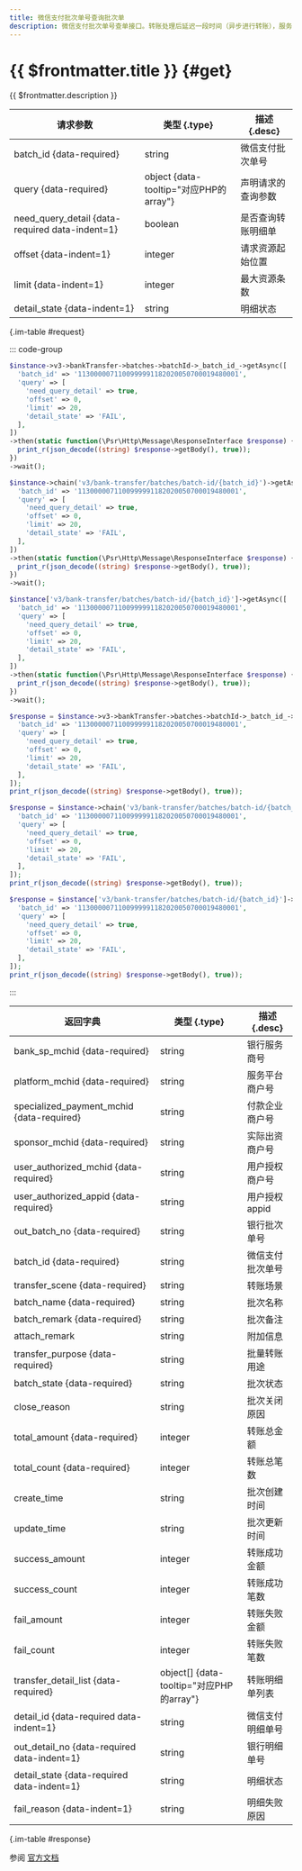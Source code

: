 ```yaml
---
title: 微信支付批次单号查询批次单
description: 微信支付批次单号查单接口。转账处理后延迟一段时间（异步进行转账），服务商可以通过该接口查询转账批次单以及指定状态的转账明细单。
---
```


# {{ $frontmatter.title }} {#get}

{{ $frontmatter.description }}

| 请求参数 | 类型 {.type} | 描述 {.desc}
| --- | --- | ---
| batch_id {data-required} | string | 微信支付批次单号
| query {data-required} | object {data-tooltip="对应PHP的array"} | 声明请求的查询参数
| need_query_detail {data-required data-indent=1} | boolean | 是否查询转账明细单
| offset {data-indent=1} | integer | 请求资源起始位置
| limit {data-indent=1} | integer | 最大资源条数
| detail_state {data-indent=1} | string | 明细状态

{.im-table #request}

::: code-group

```php [异步纯链式]
$instance->v3->bankTransfer->batches->batchId->_batch_id_->getAsync([
  'batch_id' => '1130000071100999991182020050700019480001',
  'query' => [
    'need_query_detail' => true,
    'offset' => 0,
    'limit' => 20,
    'detail_state' => 'FAIL',
  ],
])
->then(static function(\Psr\Http\Message\ResponseInterface $response) {
  print_r(json_decode((string) $response->getBody(), true));
})
->wait();
```

```php [异步声明式]
$instance->chain('v3/bank-transfer/batches/batch-id/{batch_id}')->getAsync([
  'batch_id' => '1130000071100999991182020050700019480001',
  'query' => [
    'need_query_detail' => true,
    'offset' => 0,
    'limit' => 20,
    'detail_state' => 'FAIL',
  ],
])
->then(static function(\Psr\Http\Message\ResponseInterface $response) {
  print_r(json_decode((string) $response->getBody(), true));
})
->wait();
```

```php [异步属性式]
$instance['v3/bank-transfer/batches/batch-id/{batch_id}']->getAsync([
  'batch_id' => '1130000071100999991182020050700019480001',
  'query' => [
    'need_query_detail' => true,
    'offset' => 0,
    'limit' => 20,
    'detail_state' => 'FAIL',
  ],
])
->then(static function(\Psr\Http\Message\ResponseInterface $response) {
  print_r(json_decode((string) $response->getBody(), true));
})
->wait();
```

```php [同步纯链式]
$response = $instance->v3->bankTransfer->batches->batchId->_batch_id_->get([
  'batch_id' => '1130000071100999991182020050700019480001',
  'query' => [
    'need_query_detail' => true,
    'offset' => 0,
    'limit' => 20,
    'detail_state' => 'FAIL',
  ],
]);
print_r(json_decode((string) $response->getBody(), true));
```

```php [同步声明式]
$response = $instance->chain('v3/bank-transfer/batches/batch-id/{batch_id}')->get([
  'batch_id' => '1130000071100999991182020050700019480001',
  'query' => [
    'need_query_detail' => true,
    'offset' => 0,
    'limit' => 20,
    'detail_state' => 'FAIL',
  ],
]);
print_r(json_decode((string) $response->getBody(), true));
```

```php [同步属性式]
$response = $instance['v3/bank-transfer/batches/batch-id/{batch_id}']->get([
  'batch_id' => '1130000071100999991182020050700019480001',
  'query' => [
    'need_query_detail' => true,
    'offset' => 0,
    'limit' => 20,
    'detail_state' => 'FAIL',
  ],
]);
print_r(json_decode((string) $response->getBody(), true));
```

:::

| 返回字典 | 类型 {.type} | 描述 {.desc}
| --- | --- | ---
| bank_sp_mchid {data-required}| string | 银行服务商号
| platform_mchid {data-required}| string | 服务平台商户号
| specialized_payment_mchid {data-required}| string | 付款企业商户号
| sponsor_mchid {data-required}| string | 实际出资商户号
| user_authorized_mchid {data-required}| string | 用户授权商户号
| user_authorized_appid {data-required}| string | 用户授权appid
| out_batch_no {data-required}| string | 银行批次单号
| batch_id {data-required}| string | 微信支付批次单号
| transfer_scene {data-required}| string | 转账场景
| batch_name {data-required}| string | 批次名称
| batch_remark {data-required}| string | 批次备注
| attach_remark | string | 附加信息
| transfer_purpose {data-required}| string | 批量转账用途
| batch_state {data-required}| string | 批次状态
| close_reason | string | 批次关闭原因
| total_amount {data-required}| integer | 转账总金额
| total_count {data-required}| integer | 转账总笔数
| create_time | string | 批次创建时间
| update_time | string | 批次更新时间
| success_amount | integer | 转账成功金额
| success_count | integer | 转账成功笔数
| fail_amount | integer | 转账失败金额
| fail_count | integer | 转账失败笔数
| transfer_detail_list {data-required}| object[] {data-tooltip="对应PHP的array"} | 转账明细单列表
| detail_id {data-required data-indent=1} | string | 微信支付明细单号
| out_detail_no {data-required data-indent=1} | string | 银行明细单号
| detail_state {data-required data-indent=1} | string | 明细状态
| fail_reason {data-indent=1} | string | 明细失败原因

{.im-table #response}

参阅 [官方文档](https://pay.weixin.qq.com/wiki/doc/apiv3_partner/Offline/apis/chapter4_2_2.shtml)
